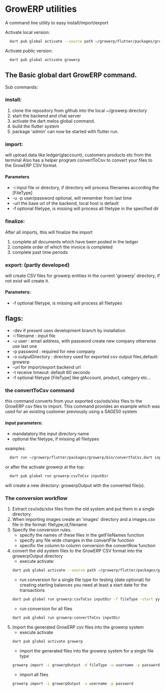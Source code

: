 
# GrowERP utilities

A command line utility to easy install/import/export

Activate local version:
```bash
  dart pub global activate --source path ~/growerp/flutter/packages/growerp
```
Activate public version:
```bash
  dart pub global activate growerp
```
## The Basic global dart GrowERP command.
Sub commands:
### install:
  1. clone the repository from github into the local ~/growerp directory
  2. start the backend and chat server
  3. activate the dart melos global command.
  4. build the flutter system
  5. package 'admin' can now be started with flutter run.
  
### import:
  will upload data like ledger(glaccount), customers products etc from the terminal
  Also has a helper program convertToCsv to convert your files to the
    GrowERP CSV format.
  #### Parameters
  * -i input file or directory, if directory will process filenames according the [FileType]
  * -u -p user/password optional, will remember from last time
  * -url the base url of the backend, local host is default
  * -f optional filetype, is missing will process all filetype in the specified dir

### finalize:
  After all imports, this will finalize the import
  1. complete all documents which have been posted in the ledger
  2. complete order of which the invoice is completed
  3. complete past time periods

### export: (partly developed)
  will create CSV files for growerp entities in the current 'growerp'
  directory, if not exist will create it.
  #### Parameters:
  * -f optional filetype, is missing will process all filetypes

## flags:
  * -dev if present uses development branch by installation
  * -i filename : input file
  * -u user : email address, with password create new company otherwise use last one
  * -p password : required for new company
  * -o outputDirectory : directory used for exported csv output files,default: growerp
  * -url for import/export backend url
  * -t receive timeout: default 60 seconds
  * -f optional filetype [FileType] like glAccount, product, category etc...

### the convertToCsv command
this command converts from your exported csv/ods/xlsx files to the GrowERP csv files to import. This command provides an example which was used for an existing customer previously using a SAGE50 system

#### input parameters:
* mandatatory the input directory name
* optional the filetype, if missing all filetypes

examples:
```bash
  dart run ~/growerp/flutter/packages/growerp/bin/convertToCsv.dart inputDir transaction
```
or after the activate growerp at the top:
```bash
  dart pub global run growerp:csvToCsv inputDir
```
will create a new directory: growerpOutput with the converted file(s).

### The conversion workflow
1. Extract csv/ods/xlsx files from the old system and put them in a single directory.
2. When importing images create an 'images' directory and a images.csv file in the format: filetype,id,filename
3. Specify the conversion rules.
    * specify the names of these files in the getFileNames function
    * specify any file wide changes in the convertFile function
    * specific the column to column conversion the convertRow function
4. convert the old system files to the GrowERP CSV format into the growerpOutput directory
    * execute activate: 
    ```bash
    dart pub global activate --source path ~/growerp/flutter/packages/growerp
    ```
    * run conversion for a single file type for testing (date optional)
    for creating starting balances you need at least a start date for the transactions 
    ```bash
    dart pub global run growerp:csvToCsv inputDir -f fileType -start yyyy/mm/dd -end yyy/mm/dd
    ```
    * run conversion for all files
    ```bash
    dart pub global run growerp:convertToCsv inputDir
    ```
5. Import the generated GrowERP csv files into the growerp system
   * execute activate 
   ```bash
   dart pub global activate growerp
   ```
   * import the generated files into the growerp system for a single file type 
   ```bash
   growerp import -i growerpOutput -d fileType -u username -p password
   ```
    * import all files
    ```bash
    growerp import -i growerpOutput -u username -p password
    ```
